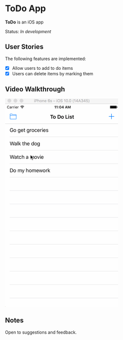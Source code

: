 # ToDo App

**ToDo** is an iOS app

Status: *In development*


## User Stories

The following features are implemented:
  
- [x] Allow users to add to do items
- [x] Users can delete items by marking them

## Video Walkthrough 

![ToDO app walkthrough](todolist.gif)

## Notes

Open to suggestions and feedback.